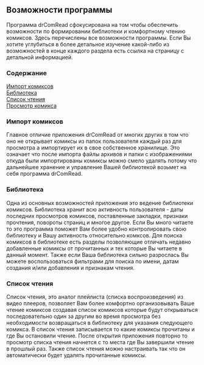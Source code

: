 ## Возможности программы
  
Программа drComRead сфокусирована на том чтобы обеспечить возможности по формировании библиотеки и комфортному чтению комиксов. Здесь перечислены все возможности программы. Если Вы хотите углубиться в более детальное изучение какой-либо из возможностей в конце каждого раздела есть ссылка на страницу с детальной информацией.

### Содержание

[Импорт комиксов](#import)  
[Библиотека](#library)  
[Список чтения](#readlist)  
[Просмотр комикса](#readlist)  

### Импорт комиксов

Главное отличие приложения drComRead от многих других в том что оно не открывает комиксы из папок пользователя каждый раз для просмотра а импортирует их в свое собственное хранилище. Это означает что после импорта файлы архивов и папки с изображениями откуда были импортированы комиксы можно смело удалять потому что дальнейшее хранение и управление Вашей библиотекой возьмет на себя программа drComRead.

### Библиотека

Одна из основных возможностей приложения это ведение библиотеки комиксов. Библиотека хранит всю активность пользователя - даты последних просмотров комиксов, поставленные закладки, признаки прочтения, повороты страниц и многое другое. Если Вы много читаете то это программа поможет Вам более удобно контролировать свою библиотеку и Вашу активность относительно комксов. Для поиска комиксов в библиотеке есть разделы позволяющие отличать недавно добавленные комиксы от прочитанных и тех которые Вы читаете в данный момент. Также если Ваша библиотека сильно разрослась Вы можете воспользоваться фильтрами для поиска по имени, датам создания и/или добавления и признакам чтения.

### Список чтения

Список чтения, это аналог плейлиста (списка воспроизведения) из видео плееров, позволяет Вам более комфортно организовывать Ваше чтение комиксов создавая список комиксов которые будут открываться последовательно один за другим во время просмотра без необходимости возвращаться в библиотеку для указания следующего комикса. В список чтения записывается то какие комиксы прочитаны и где Вы остановили чтение. После открытия приложения повторно то просмотр списка чтения начнется с то места где Вы завершили чтение в прошлый раз. Также список чтения можно настраивать так что он автоматически будет удалять прочитанные комиксы.


